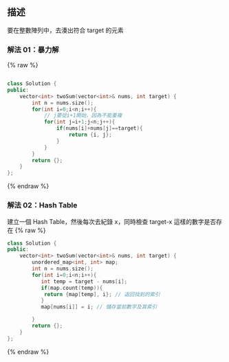 ## 描述

要在整數陣列中，去湊出符合 target 的元素

### 解法 01：暴力解

{% raw %}

```cpp

class Solution {
public:
    vector<int> twoSum(vector<int>& nums, int target) {
        int n = nums.size();
        for(int i=0;i<n;i++){
            // j要從i+1開始，因為不能重複
            for(int j=i+1;j<n;j++){
                if(nums[i]+nums[j]==target){
                    return {i, j};
                }
            }
        }
        return {};
    }
};
```

{% endraw %}

### 解法 02：Hash Table

建立一個 Hash Table，然後每次去紀錄 x，同時檢查 target-x 這樣的數字是否存在
{% raw %}

```cpp
class Solution {
public:
    vector<int> twoSum(vector<int>& nums, int target) {
        unordered_map<int, int> map;
        int n = nums.size();
        for(int i=0;i<n;i++){
           int temp = target - nums[i];
           if(map.count(temp)){
            return {map[temp], i}; // 返回找到的索引
           }
           map[nums[i]] = i; // 儲存當前數字及其索引

        }
        return {};
    }
};
```

{% endraw %}
